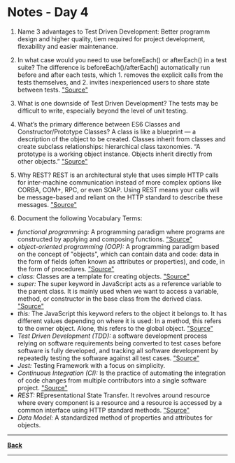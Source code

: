 # Notes - Day 4

1. Name 3 advantages to Test Driven Development: Better programm design and higher quality, tiem required for project development, flexability and easier maintenance.

2. In what case would you need to use beforeEach() or afterEach() in a test suite? The difference is beforeEach()/afterEach() automatically run before and after each tests, which 1. removes the explicit calls from the tests themselves, and 2. invites inexperienced users to share state between tests. <a href = "https://medium.com/@_ericelliott/the-difference-is-beforeeach-aftereach-automatically-run-before-and-after-each-tests-which-1-b53a3ba5c344">"Source"</a>

3. What is one downside of Test Driven Development? The tests may be difficult to write, especially beyond the level of unit testing.

4. What’s the primary difference between ES6 Classes and Constructor/Prototype Classes? A class is like a blueprint — a description of the object to be created. Classes inherit from classes and create subclass relationships: hierarchical class taxonomies. “A prototype is a working object instance. Objects inherit directly from other objects.” <a href = "https://medium.com/javascript-scene/master-the-javascript-interview-what-s-the-difference-between-class-prototypal-inheritance-e4cd0a7562e9">"Source"</a>

5. Why REST? REST is an architectural style that uses simple HTTP calls for inter-machine communication instead of more complex options like CORBA, COM+, RPC, or even SOAP. Using REST means your calls will be message-based and reliant on the HTTP standard to describe these messages. <a href = "https://www.pluralsight.com/blog/tutorials/representational-state-transfer-tips">"Source"</a>

6. Document the following Vocabulary Terms:

- *functional programming:* A programming paradigm where programs are constructed by applying and composing functions. <a href = "https://en.wikipedia.org/wiki/Functional_programming">"Source"</a>
- *object-oriented programming (OOP):* A programming paradigm based on the concept of "objects", which can contain data and code: data in the form of fields (often known as attributes or properties), and code, in the form of procedures. <a href = "https://en.wikipedia.org/wiki/Object-oriented_programming">"Source"</a>
- *class:* Classes are a template for creating objects. <a href = "https://developer.mozilla.org/en-US/docs/Web/JavaScript/Reference/Classes">"Source"</a>
- *super:* The super keyword in JavaScript acts as a reference variable to the parent class. It is mainly used when we want to access a variable, method, or constructor in the base class from the derived class. <a href = "https://www.educative.io/edpresso/what-is-the-super-keyword-in-javascript">"Source"</a>
- *this:* The JavaScript this keyword refers to the object it belongs to. It has different values depending on where it is used: In a method, this refers to the owner object. Alone, this refers to the global object. <a href = "https://www.w3schools.com/js/js_this.asp#:~:text=The%20JavaScript%20this%20keyword%20refers,refers%20to%20the%20global%20object.">"Source"</a>
- *Test Driven Development (TDD):*  a software development process relying on software requirements being converted to test cases before software is fully developed, and tracking all software development by repeatedly testing the software against all test cases. <a href = "https://en.wikipedia.org/wiki/Test-driven_development">"Source"</a>
- *Jest:* Testing Framework with a focus on simplicity.
- *Continuous Integration (CI):* Is the practice of automating the integration of code changes from multiple contributors into a single software project. <a href = "https://www.atlassian.com/continuous-delivery/continuous-integration#:~:text=Continuous%20integration%20(CI)%20is%20the,into%20a%20single%20software%20project.&text=Automated%20tools%20are%20used%20to,crux%20of%20the%20CI%20process.">"Source"</a>
- *REST:* REpresentational State Transfer. It revolves around resource where every component is a resource and a resource is accessed by a common interface using HTTP standard methods. <a href = "https://www.tutorialspoint.com/nodejs/nodejs_restful_api.htm">"Source"</a>
- *Data Model:* A standardized method of properties and attributes for objects.

---
<a href = "https://github.com/scottie-l/reading-notes/tree/main/reading-notes-401">**Back**</a>

---
